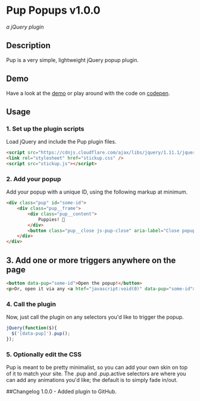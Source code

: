 # Pup Popups v1.0.0
_a jQuery plugin_

## Description
Pup is a very simple, lightweight jQuery popup plugin.

## Demo
Have a look at the [demo](http://tcmulder.github.io/pup/demo/index.html) or play around with the code on [codepen](https://codepen.io/tcmulder/pen/RwwyzgG).

## Usage

### 1. Set up the plugin scripts
Load jQuery and include the Pup plugin files.

```html
<script src="https://cdnjs.cloudflare.com/ajax/libs/jquery/1.11.1/jquery.min.js"></script>
<link rel="stylesheet" href="stickup.css" />
<script src="stickup.js"></script>
```
### 2. Add your popup
Add your popup with a unique ID, using the following markup at minimum.

```html
<div class="pup" id="some-id">
    <div class="pup__frame">
        <div class="pup__content">
            Puppies! 🐾
        </div>
        <button class="pup__close js-pup-close" aria-label="Close popup">x</button>
    </div>
</div>
```
## 3. Add one or more triggers anywhere on the page

```html
<button data-pup="some-id">Open the popup!</button>
<p>Or, open it via any <a htef="javascript:void(0)" data-pup="some-id">other clickable elements</a></p>
```

### 4. Call the plugin
Now, just call the plugin on any selectors you'd like to trigger the popup.

```js
jQuery(function($){
  $('[data-pup]').pup();
});
```
### 5. Optionally edit the CSS
Pup is meant to be pretty minimalist, so you can add your own skin on top of it to match your site. The .pup and .pup.active selectors are where you can add any animations you'd like; the default is to simply fade in/out.

##Changelog
1.0.0 - Added plugin to GitHub.